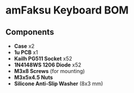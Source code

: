 # amFaksu Keyboard BOM

## Components

- **Case** x2  
- **1u PCB** x1  
- **Kailh PG511 Socket** x52  
- **1N4148WS 1206 Diode** x52  
- **M3x8 Screws** (for mounting)  
- **M3x5x4.5 Nuts**  
- **Silicone Anti-Slip Washer** (8x3 mm)  
